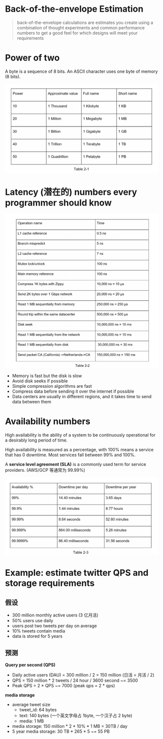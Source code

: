 # Back-of-the-envelope Estimation

> back-of-the-envelope calculations are estimates
> you create using a combination of thought experiments and common performance numbers to
> get a good feel for which designs will meet your requirements

# Power of two

A byte is a sequence of 8 bits. An ASCII character uses one byte of memory (8 bits).

![img](assets/20.png)

# Latency (潜在的) numbers every programmer should know

![img](assets/21.png)

- Memory is fast but the disk is slow
- Avoid disk seeks if possible
- Simple compression algorithms are fast
- Compress data before sending it over the internet if possible
- Data centers are usually in different regions, and it takes time to send data between them

# Availability numbers

High availability is the ability of a system to be continuously operational for a desirably long period of time.

High availability is measured as a percentage, with 100% means a service that has 0 downtime. Most services fall between 99% and 100%.

A **service level agreement (SLA)** is a commonly used term for service providers. (AWS/GCP 等通常为 99.99%)

![img](assets/22.png)

# Example: estimate twitter QPS and storage requirements

## 假设

- 300 million monthly active users (3 亿月活)
- 50% users use daily
- users post two tweets per day on average
- 10% tweets contain media
- data is stored for 5 years

## 预测

**Query per second (QPS)**

- Daily active users (DAU) = 300 million / 2 = 150 million (日活 = 月活 / 2)
- QPS = 150 million \* 2 tweets / 24 hour / 3600 second ~= 3500
- Peak QPS = 2 \* QPS ~= 7000 (peak qps = 2 \* qps)

**media storage**

- average tweet size
  - tweet_id: 64 bytes
  - text: 140 bytes (一个英文字母占 1byte, 一个汉子占 2 byte)
  - media: 1 MB
- media storage: 150 million \* 2 \* 10% \* 1 MB = 30TB / day
- 5 year media storage: 30 TB \* 265 \* 5 ~= 55 PB
